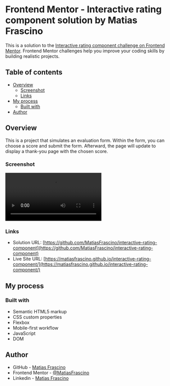 # Frontend Mentor - Interactive rating component solution by Matias Frascino

This is a solution to the [Interactive rating component challenge on Frontend Mentor](https://www.frontendmentor.io/challenges/interactive-rating-component-koxpeBUmI). Frontend Mentor challenges help you improve your coding skills by building realistic projects. 

## Table of contents

- [Overview](#overview)
  - [Screenshot](#screenshot)
  - [Links](#links)
- [My process](#my-process)
  - [Built with](#built-with)
- [Author](#author)


## Overview
This is a project that simulates an evaluation form. Within the form, you can choose a score and submit the form. Afterward, the page will update to display a thank-you page with the chosen score.

### Screenshot
![](./images/interactive-component.mov)

### Links

- Solution URL: [https://github.com/MatiasFrascino/interactive-rating-component](https://github.com/MatiasFrascino/interactive-rating-component)
- Live Site URL: [https://matiasfrascino.github.io/interactive-rating-component/](https://matiasfrascino.github.io/interactive-rating-component/)

## My process

### Built with

- Semantic HTML5 markup
- CSS custom properties
- Flexbox
- Mobile-first workflow
- JavaScript
- DOM

## Author

- GitHub - [Matias Frascino](https://github.com/MatiasFrascino)
- Frontend Mentor - [@MatiasFrascino](https://www.frontendmentor.io/profile/MatiasFrascino)
- Linkedin - [Matias Frascino](www.linkedin.com/in/matias-sebastian-frascino-60332316b)
